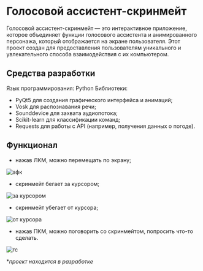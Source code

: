 # Голосовой ассистент-скринмейт

Голосовой ассистент-скринмейт — это интерактивное приложение, которое объединяет функции голосового ассистента и анимированного персонажа, который отображается на экране пользователя. Этот проект создан для предоставления пользователям уникального и увлекательного способа взаимодействия с их компьютером.

## Средства разработки

Язык программирования: Python
Библиотеки:
- PyQt5 для создания графического интерфейса и анимаций;
- Vosk для распознавания речи;
- Sounddevice для захвата аудиопотока;
- Scikit-learn для классификации команд;
- Requests для работы с API (например, получения данных о погоде).

## Функционал

- нажав ЛКМ, можно перемещать по экрану;

![афк](https://github.com/user-attachments/assets/f4b8ff5d-e58e-474b-880e-b492b5c3dda8)

- скринмейт бегает за курсором;

![за курсором](https://github.com/user-attachments/assets/2d752681-ce6e-43f3-8fa8-710724fff9d9)

- скринмейт убегает от курсора;

![от курсора](https://github.com/user-attachments/assets/8bc62d7a-c855-464f-acd6-39c18dafde8f)

- нажав ПКМ, можно поговорить со скринмейтом, попросить что-то сделать.

![гс](https://github.com/user-attachments/assets/54b6fa87-ce23-4f25-88ff-e105e50b3f13)

**проект находится в разработке*
